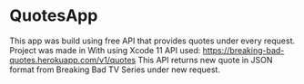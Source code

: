 # QuotesApp
This app was build using free API that provides quotes under every request. Project was made in With using Xcode 11
API used: https://breaking-bad-quotes.herokuapp.com/v1/quotes
This API returns new quote in JSON format from Breaking Bad TV Series under new request.
